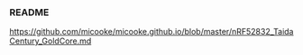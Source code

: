 ### README
https://github.com/micooke/micooke.github.io/blob/master/nRF52832_TaidaCentury_GoldCore.md
